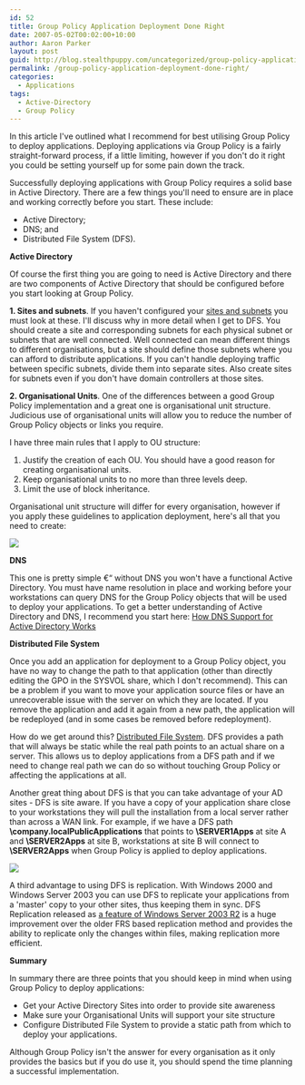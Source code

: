 ```yaml
---
id: 52
title: Group Policy Application Deployment Done Right
date: 2007-05-02T00:02:00+10:00
author: Aaron Parker
layout: post
guid: http://blog.stealthpuppy.com/uncategorized/group-policy-application-deployment-done-right
permalink: /group-policy-application-deployment-done-right/
categories:
  - Applications
tags:
  - Active-Directory
  - Group Policy
---
```

In this article I've outlined what I recommend for best utilising Group Policy to deploy applications. Deploying applications via Group Policy is a fairly straight-forward process, if a little limiting, however if you don't do it right you could be setting yourself up for some pain down the track.

Successfully deploying applications with Group Policy requires a solid base in Active Directory. There are a few things you'll need to ensure are in place and working correctly before you start. These include:

  * Active Directory;
  * DNS; and
  * Distributed File System (DFS).

**Active Directory** 

Of course the first thing you are going to need is Active Directory and there are two components of Active Directory that should be configured before you start looking at Group Policy.

**1. Sites and subnets**. If you haven't configured your [sites and subnets](http://www.microsoft.com/technet/prodtechnol/windowsserver2003/technologies/directory/activedirectory/stepbystep/adsrv.mspx) you must look at these. I'll discuss why in more detail when I get to DFS. You should create a site and corresponding subnets for each physical subnet or subnets that are well connected. Well connected can mean different things to different organisations, but a site should define those subnets where you can afford to distribute applications. If you can't handle deploying traffic between specific subnets, divide them into separate sites. Also create sites for subnets even if you don't have domain controllers at those sites.

**2. Organisational Units**. One of the differences between a good Group Policy implementation and a great one is organisational unit structure. Judicious use of organisational units will allow you to reduce the number of Group Policy objects or links you require.

I have three main rules that I apply to OU structure:

  1. Justify the creation of each OU. You should have a good reason for creating organisational units.
  2. Keep organisational units to no more than three levels deep.
  3. Limit the use of block inheritance.

Organisational unit structure will differ for every organisation, however if you apply these guidelines to application deployment, here's all that you need to create:

<img border="0" src="http://stealthpuppy.com/wp-content/uploads/2007/05/1000.14.1368.OrganisationalUnitStructure.png" /> 

**DNS** 

This one is pretty simple €“ without DNS you won't have a functional Active Directory. You must have name resolution in place and working before your workstations can query DNS for the Group Policy objects that will be used to deploy your applications. To get a better understanding of Active Directory and DNS, I recommend you start here: [How DNS Support for Active Directory Works](http://technet2.microsoft.com/windowsserver/en/library/9d62e91d-75c3-4a77-ae93-a8804e9ff2a11033.mspx?mfr=true)

**Distributed File System** 

Once you add an application for deployment to a Group Policy object, you have no way to change the path to that application (other than directly editing the GPO in the SYSVOL share, which I don't recommend). This can be a problem if you want to move your application source files or have an unrecoverable issue with the server on which they are located. If you remove the application and add it again from a new path, the application will be redeployed (and in some cases be removed before redeployment).

How do we get around this? [Distributed File System](http://www.microsoft.com/windowsserver2003/technologies/storage/dfs/default.mspx). DFS provides a path that will always be static while the real path points to an actual share on a server. This allows us to deploy applications from a DFS path and if we need to change real path we can do so without touching Group Policy or affecting the applications at all.

Another great thing about DFS is that you can take advantage of your AD sites - DFS is site aware. If you have a copy of your application share close to your workstations they will pull the installation from a local server rather than across a WAN link. For example, if we have a DFS path **\company.localPublicApplications** that points to **\SERVER1Apps** at site A and **\SERVER2Apps** at site B, workstations at site B will connect to **\SERVER2Apps** when Group Policy is applied to deploy applications.

<img border="0" src="http://stealthpuppy.com/wp-content/uploads/2007/05/1000.14.1360.DFS.png" /> 

A third advantage to using DFS is replication. With Windows 2000 and Windows Server 2003 you can use DFS to replicate your applications from a 'master' copy to your other sites, thus keeping them in sync. DFS Replication released as [a feature of Windows Server 2003 R2](http://technet2.microsoft.com/windowsserver/en/library/d3afe6ee-3083-4950-a093-8ab748651b761033.mspx?mfr=true) is a huge improvement over the older FRS based replication method and provides the ability to replicate only the changes within files, making replication more efficient.

**Summary**

In summary there are three points that you should keep in mind when using Group Policy to deploy applications:

  * Get your Active Directory Sites into order to provide site awareness
  * Make sure your Organisational Units will support your site structure
  * Configure Distributed File System to provide a static path from which to deploy your applications.

Although Group Policy isn't the answer for every organisation as it only provides the basics but if you do use it, you should spend the time planning a successful implementation.